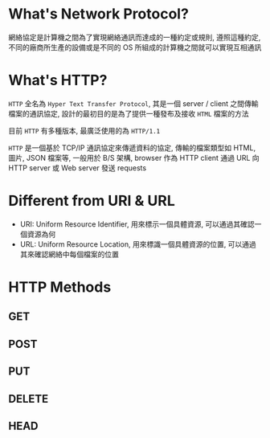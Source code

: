 

# What's Network Protocol?

網絡協定是計算機之間為了實現網絡通訊而達成的一種約定或規則, 遵照這種約定, 不同的廠商所生產的設備或是不同的 OS 所組成的計算機之間就可以實現互相通訊

# What's HTTP?

`HTTP` 全名為 `Hyper Text Transfer Protocol`, 其是一個 server / client 之間傳輸檔案的通訊協定, 設計的最初目的是為了提供一種發布及接收 `HTML` 檔案的方法

目前 `HTTP` 有多種版本, 最廣泛使用的為 `HTTP/1.1`

`HTTP` 是一個基於 TCP/IP 通訊協定來傳遞資料的協定, 傳輸的檔案類型如 HTML, 圖片, JSON 檔案等, 一般用於 B/S 架構, browser 作為 HTTP client 通過 URL 向 HTTP server 或 Web server 發送 requests

# Different from URI & URL

- URI: Uniform Resource Identifier, 用來標示一個具體資源, 可以通過其確認一個資源為何
- URL: Uniform Resource Location, 用來標識一個具體資源的位置, 可以通過其來確認網絡中每個檔案的位置

# HTTP Methods

## GET

## POST

## PUT

## DELETE

## HEAD
